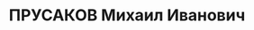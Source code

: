 ---
title: ПРУСАКОВ Михаил Иванович
description: 'Род. в 1899, член ВКП(б). Проживал: г. Оренбург. Начальник Облместпром

  Приговор: ВК ВС СССР, 29.01.1938 – ВМН.

  Реабилитирован июнь 1957'
---